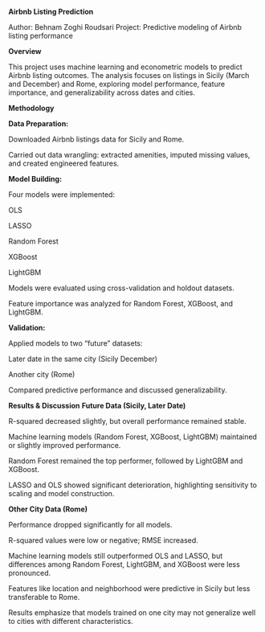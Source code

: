 **Airbnb Listing Prediction**

Author: Behnam Zoghi Roudsari
Project: Predictive modeling of Airbnb listing performance

**Overview**

This project uses machine learning and econometric models to predict Airbnb listing outcomes. The analysis focuses on listings in Sicily (March and December) and Rome, exploring model performance, feature importance, and generalizability across dates and cities.

**Methodology**

**Data Preparation:**

Downloaded Airbnb listings data for Sicily and Rome.

Carried out data wrangling: extracted amenities, imputed missing values, and created engineered features.

**Model Building:**

Four models were implemented:

OLS

LASSO

Random Forest

XGBoost

LightGBM

Models were evaluated using cross-validation and holdout datasets.

Feature importance was analyzed for Random Forest, XGBoost, and LightGBM.

**Validation:**

Applied models to two “future” datasets:

Later date in the same city (Sicily December)

Another city (Rome)

Compared predictive performance and discussed generalizability.

**Results & Discussion**
**Future Data (Sicily, Later Date)**

R-squared decreased slightly, but overall performance remained stable.

Machine learning models (Random Forest, XGBoost, LightGBM) maintained or slightly improved performance.

Random Forest remained the top performer, followed by LightGBM and XGBoost.

LASSO and OLS showed significant deterioration, highlighting sensitivity to scaling and model construction.

**Other City Data (Rome)**

Performance dropped significantly for all models.

R-squared values were low or negative; RMSE increased.

Machine learning models still outperformed OLS and LASSO, but differences among Random Forest, LightGBM, and XGBoost were less pronounced.

Features like location and neighborhood were predictive in Sicily but less transferable to Rome.

Results emphasize that models trained on one city may not generalize well to cities with different characteristics.

